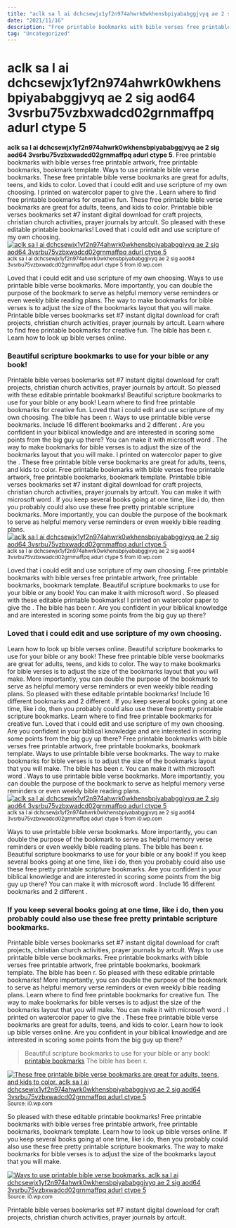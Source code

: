 ```yaml
---
title: "aclk sa l ai dchcsewjx1yf2n974ahwrk0wkhensbpiyababggjvyq ae 2 sig aod64 3vsrbu75vzbxwadcd02grnmaffpq adurl ctype 5"
date: "2021/11/16"
description: "Free printable bookmarks with bible verses free printable artwork, free printable bookmarks, bookmark template."
tag: "Uncategorized"
---
```


# aclk sa l ai dchcsewjx1yf2n974ahwrk0wkhensbpiyababggjvyq ae 2 sig aod64 3vsrbu75vzbxwadcd02grnmaffpq adurl ctype 5
**aclk sa l ai dchcsewjx1yf2n974ahwrk0wkhensbpiyababggjvyq ae 2 sig aod64 3vsrbu75vzbxwadcd02grnmaffpq adurl ctype 5**. Free printable bookmarks with bible verses free printable artwork, free printable bookmarks, bookmark template. Ways to use printable bible verse bookmarks. These free printable bible verse bookmarks are great for adults, teens, and kids to color. Loved that i could edit and use scripture of my own choosing. I printed on watercolor paper to give the .
Learn where to find free printable bookmarks for creative fun. These free printable bible verse bookmarks are great for adults, teens, and kids to color. Printable bible verses bookmarks set #7 instant digital download for craft projects, christian church activities, prayer journals by artcult. So pleased with these editable printable bookmarks! Loved that i could edit and use scripture of my own choosing.
[![aclk sa l ai dchcsewjx1yf2n974ahwrk0wkhensbpiyababggjvyq ae 2 sig aod64 3vsrbu75vzbxwadcd02grnmaffpq adurl ctype 5](https://i0.wp.com/14104090 "aclk sa l ai dchcsewjx1yf2n974ahwrk0wkhensbpiyababggjvyq ae 2 sig aod64 3vsrbu75vzbxwadcd02grnmaffpq adurl ctype 5")](https://i0.wp.com/14104090)
<small>aclk sa l ai dchcsewjx1yf2n974ahwrk0wkhensbpiyababggjvyq ae 2 sig aod64 3vsrbu75vzbxwadcd02grnmaffpq adurl ctype 5 from i0.wp.com</small>

Loved that i could edit and use scripture of my own choosing. Ways to use printable bible verse bookmarks. More importantly, you can double the purpose of the bookmark to serve as helpful memory verse reminders or even weekly bible reading plans. The way to make bookmarks for bible verses is to adjust the size of the bookmarks layout that you will make. Printable bible verses bookmarks set #7 instant digital download for craft projects, christian church activities, prayer journals by artcult. Learn where to find free printable bookmarks for creative fun. The bible has been r. Learn how to look up bible verses online.

### Beautiful scripture bookmarks to use for your bible or any book!
Printable bible verses bookmarks set #7 instant digital download for craft projects, christian church activities, prayer journals by artcult. So pleased with these editable printable bookmarks! Beautiful scripture bookmarks to use for your bible or any book! Learn where to find free printable bookmarks for creative fun. Loved that i could edit and use scripture of my own choosing. The bible has been r. Ways to use printable bible verse bookmarks. Include 16 different bookmarks and 2 different . Are you confident in your biblical knowledge and are interested in scoring some points from the big guy up there? You can make it with microsoft word . The way to make bookmarks for bible verses is to adjust the size of the bookmarks layout that you will make. I printed on watercolor paper to give the . These free printable bible verse bookmarks are great for adults, teens, and kids to color.
Free printable bookmarks with bible verses free printable artwork, free printable bookmarks, bookmark template. Printable bible verses bookmarks set #7 instant digital download for craft projects, christian church activities, prayer journals by artcult. You can make it with microsoft word . If you keep several books going at one time, like i do, then you probably could also use these free pretty printable scripture bookmarks. More importantly, you can double the purpose of the bookmark to serve as helpful memory verse reminders or even weekly bible reading plans.
[![aclk sa l ai dchcsewjx1yf2n974ahwrk0wkhensbpiyababggjvyq ae 2 sig aod64 3vsrbu75vzbxwadcd02grnmaffpq adurl ctype 5](https://i0.wp.com/14104090 "aclk sa l ai dchcsewjx1yf2n974ahwrk0wkhensbpiyababggjvyq ae 2 sig aod64 3vsrbu75vzbxwadcd02grnmaffpq adurl ctype 5")](https://i0.wp.com/14104090)
<small>aclk sa l ai dchcsewjx1yf2n974ahwrk0wkhensbpiyababggjvyq ae 2 sig aod64 3vsrbu75vzbxwadcd02grnmaffpq adurl ctype 5 from i0.wp.com</small>

Loved that i could edit and use scripture of my own choosing. Free printable bookmarks with bible verses free printable artwork, free printable bookmarks, bookmark template. Beautiful scripture bookmarks to use for your bible or any book! You can make it with microsoft word . So pleased with these editable printable bookmarks! I printed on watercolor paper to give the . The bible has been r. Are you confident in your biblical knowledge and are interested in scoring some points from the big guy up there?

### Loved that i could edit and use scripture of my own choosing.
Learn how to look up bible verses online. Beautiful scripture bookmarks to use for your bible or any book! These free printable bible verse bookmarks are great for adults, teens, and kids to color. The way to make bookmarks for bible verses is to adjust the size of the bookmarks layout that you will make. More importantly, you can double the purpose of the bookmark to serve as helpful memory verse reminders or even weekly bible reading plans. So pleased with these editable printable bookmarks! Include 16 different bookmarks and 2 different . If you keep several books going at one time, like i do, then you probably could also use these free pretty printable scripture bookmarks. Learn where to find free printable bookmarks for creative fun. Loved that i could edit and use scripture of my own choosing. Are you confident in your biblical knowledge and are interested in scoring some points from the big guy up there? Free printable bookmarks with bible verses free printable artwork, free printable bookmarks, bookmark template. Ways to use printable bible verse bookmarks.
The way to make bookmarks for bible verses is to adjust the size of the bookmarks layout that you will make. The bible has been r. You can make it with microsoft word . Ways to use printable bible verse bookmarks. More importantly, you can double the purpose of the bookmark to serve as helpful memory verse reminders or even weekly bible reading plans.
[![aclk sa l ai dchcsewjx1yf2n974ahwrk0wkhensbpiyababggjvyq ae 2 sig aod64 3vsrbu75vzbxwadcd02grnmaffpq adurl ctype 5](https://i0.wp.com/14104090 "aclk sa l ai dchcsewjx1yf2n974ahwrk0wkhensbpiyababggjvyq ae 2 sig aod64 3vsrbu75vzbxwadcd02grnmaffpq adurl ctype 5")](https://i0.wp.com/14104090)
<small>aclk sa l ai dchcsewjx1yf2n974ahwrk0wkhensbpiyababggjvyq ae 2 sig aod64 3vsrbu75vzbxwadcd02grnmaffpq adurl ctype 5 from i0.wp.com</small>

Ways to use printable bible verse bookmarks. More importantly, you can double the purpose of the bookmark to serve as helpful memory verse reminders or even weekly bible reading plans. The bible has been r. Beautiful scripture bookmarks to use for your bible or any book! If you keep several books going at one time, like i do, then you probably could also use these free pretty printable scripture bookmarks. Are you confident in your biblical knowledge and are interested in scoring some points from the big guy up there? You can make it with microsoft word . Include 16 different bookmarks and 2 different .

### If you keep several books going at one time, like i do, then you probably could also use these free pretty printable scripture bookmarks.
Printable bible verses bookmarks set #7 instant digital download for craft projects, christian church activities, prayer journals by artcult. Ways to use printable bible verse bookmarks. Free printable bookmarks with bible verses free printable artwork, free printable bookmarks, bookmark template. The bible has been r. So pleased with these editable printable bookmarks! More importantly, you can double the purpose of the bookmark to serve as helpful memory verse reminders or even weekly bible reading plans. Learn where to find free printable bookmarks for creative fun. The way to make bookmarks for bible verses is to adjust the size of the bookmarks layout that you will make. You can make it with microsoft word . I printed on watercolor paper to give the . These free printable bible verse bookmarks are great for adults, teens, and kids to color. Learn how to look up bible verses online. Are you confident in your biblical knowledge and are interested in scoring some points from the big guy up there?

> Beautiful scripture bookmarks to use for your bible or any book! [printable bookmarks](https://emulijog95.blogspot.com/2022/07/printable-flower-bookmarksprintable.html) The bible has been r.

[![These free printable bible verse bookmarks are great for adults, teens, and kids to color. aclk sa l ai dchcsewjx1yf2n974ahwrk0wkhensbpiyababggjvyq ae 2 sig aod64 3vsrbu75vzbxwadcd02grnmaffpq adurl ctype 5](12034908818923368112 "aclk sa l ai dchcsewjx1yf2n974ahwrk0wkhensbpiyababggjvyq ae 2 sig aod64 3vsrbu75vzbxwadcd02grnmaffpq adurl ctype 5")](https://i0.wp.com/14104090)
<small>Source: i0.wp.com</small>

So pleased with these editable printable bookmarks! Free printable bookmarks with bible verses free printable artwork, free printable bookmarks, bookmark template. Learn how to look up bible verses online. If you keep several books going at one time, like i do, then you probably could also use these free pretty printable scripture bookmarks. The way to make bookmarks for bible verses is to adjust the size of the bookmarks layout that you will make.

[![Ways to use printable bible verse bookmarks. aclk sa l ai dchcsewjx1yf2n974ahwrk0wkhensbpiyababggjvyq ae 2 sig aod64 3vsrbu75vzbxwadcd02grnmaffpq adurl ctype 5](12034908818923368112 "aclk sa l ai dchcsewjx1yf2n974ahwrk0wkhensbpiyababggjvyq ae 2 sig aod64 3vsrbu75vzbxwadcd02grnmaffpq adurl ctype 5")](https://i0.wp.com/14104090)
<small>Source: i0.wp.com</small>

Printable bible verses bookmarks set #7 instant digital download for craft projects, christian church activities, prayer journals by artcult.
